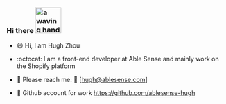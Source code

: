 ### Hi there <img src="https://user-images.githubusercontent.com/84819219/136729154-4acdd5a6-3c6c-4c22-a886-99e9c893c086.gif" alt="a waving hand to say hello" width="60px">  
    
- 😆 Hi, I am Hugh Zhou
    
- :octocat: I am a front-end developer at Able Sense and mainly work on the Shopify platform 
    
- 💬 Please reach me: 📧 [hugh@ablesense.com] 
    
- :office: Github account for work https://github.com/ablesense-hugh
